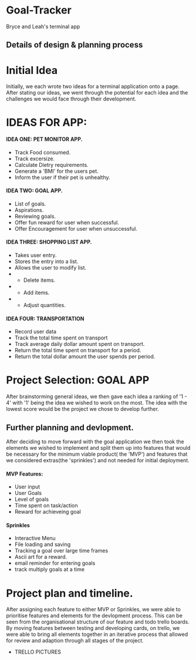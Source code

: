 # Goal-Tracker
Bryce and Leah's terminal app


## Details of design & planning process

# Initial Idea
Initially, we each wrote two ideas for a terminal application onto a page. After stating our ideas, we went through the potential for each idea and the challenges we would face through their development.

# IDEAS FOR APP:
#### IDEA ONE: PET MONITOR APP.

* Track Food consumed.
* Track excersize.
* Calculate Dietry requirements.
* Generate a 'BMI' for the users pet.
* Inform the user if their pet is unhealthy.

#### IDEA TWO: GOAL APP.

* List of goals.
* Aspirations.
* Reviewing goals.
* Offer fun reward for user when successful.
* Offer Encouragement for user when unsuccessful.

#### IDEA THREE: SHOPPING LIST APP.

* Takes user entry.
* Stores the entry into a list.
* Allows the user to modify list.
* - Delete items.
* - Add items.
* - Adjust quantities. 

#### IDEA FOUR: TRANSPORTATION
* Record user data
* Track the total time spent on transport
* Track average daily dollar amount spent on transport.
* Return the total time spent on transport for a period.
* Return the total dollar amount the user spends per period.


# Project Selection: GOAL APP

After brainstorming general ideas, we then gave each idea a ranking of '1 - 4' with '1' being the idea we wished to work on the most.
The idea with the lowest score would be the project we chose to develop further.

## Further planning and devlopment.

After deciding to move forward with the goal application we then took the elements we wished to implement and split them up into features that would be necessary for the minimum viable product( the 'MVP') and features that we considered extras(the 'sprinkles') and not needed for initial deployment.

#### MVP Features:
* User input
* User Goals
* Level of goals
* Time spent on task/action
* Reward for achieveing goal

#### Sprinkles
* Interactive Menu
* File loading and saving
* Tracking a goal over large time frames
* Ascii art for a reward.
* email reminder for entering goals
* track multiply goals at a time

# Project plan and timeline.

After assigning each feature to either MVP or Sprinkles, we were able to prioritise features and elements for the devlopment process. This can be seen from the organisational structure of our feature and todo trello boards.
By moving features between testing and developing cards, on trello, we were able to bring all elements together in an iterative process that allowed for review and adaption through all stages of the project.

* TRELLO PICTURES








